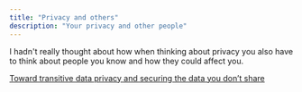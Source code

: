 ```yaml
---
title: "Privacy and others"
description: "Your privacy and other people"
---
```

I hadn't really thought about how when thinking about privacy you also have to think about people you know and how they could affect you.

[Toward transitive data privacy and securing the data you don’t share](https://techcrunch.com/2018/05/07/toward-transitive-data-privacy-and-securing-the-data-you-dont-share/)
